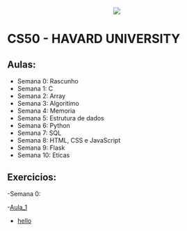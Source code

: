 <h1 align="center">
  <img src = "https://camo.githubusercontent.com/e102fc78838d08dc4d36cec7006a3cf89cbd397892588b6ed16d33af0f374255/68747470733a2f2f676f6f2e676c2f6d4a774e5543">
</h1>


# CS50 - HAVARD UNIVERSITY

## Aulas:
- Semana 0: Rascunho
- Semana 1: C
- Semana 2: Array
- Semana 3: Algoritimo
- Semana 4: Memoria
- Semana 5: Estrutura de dados
- Semana 6: Python
- Semana 7: SQL
- Semana 8: HTML, CSS e JavaScript
- Semana 9: Flask
- Semana 10: Eticas

## Exercicios:
-Semana 0:
 
-[Aula_1](/Aula_1)
   * [hello](/Aula_1/hello)
